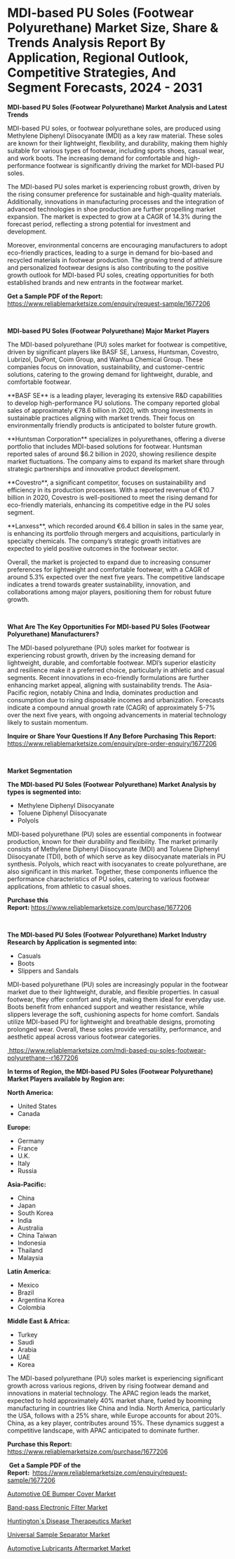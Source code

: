 <p><h1>MDI-based PU Soles (Footwear Polyurethane) Market Size, Share & Trends Analysis Report By Application, Regional Outlook, Competitive Strategies, And Segment Forecasts, 2024 - 2031</h1></p><p><strong>MDI-based PU Soles (Footwear Polyurethane) Market Analysis and Latest Trends</strong></p>
<p><p>MDI-based PU soles, or footwear polyurethane soles, are produced using Methylene Diphenyl Diisocyanate (MDI) as a key raw material. These soles are known for their lightweight, flexibility, and durability, making them highly suitable for various types of footwear, including sports shoes, casual wear, and work boots. The increasing demand for comfortable and high-performance footwear is significantly driving the market for MDI-based PU soles.</p><p>The MDI-based PU soles market is experiencing robust growth, driven by the rising consumer preference for sustainable and high-quality materials. Additionally, innovations in manufacturing processes and the integration of advanced technologies in shoe production are further propelling market expansion. The market is expected to grow at a CAGR of 14.3% during the forecast period, reflecting a strong potential for investment and development.</p><p>Moreover, environmental concerns are encouraging manufacturers to adopt eco-friendly practices, leading to a surge in demand for bio-based and recycled materials in footwear production. The growing trend of athleisure and personalized footwear designs is also contributing to the positive growth outlook for MDI-based PU soles, creating opportunities for both established brands and new entrants in the footwear market.</p></p>
<p><strong>Get a Sample PDF of the Report:&nbsp;</strong> <a href="https://www.reliablemarketsize.com/enquiry/request-sample/1677206?utm_campaign=1601&utm_medium=2&utm_source=Github&utm_content=ia&utm_term=12102024&utm_id=mdi-based-pu-soles-footwear-polyurethane">https://www.reliablemarketsize.com/enquiry/request-sample/1677206</a></p>
<p>&nbsp;</p>
<p><strong>MDI-based PU Soles (Footwear Polyurethane) Major Market Players</strong></p>
<p><p>The MDI-based polyurethane (PU) soles market for footwear is competitive, driven by significant players like BASF SE, Lanxess, Huntsman, Covestro, Lubrizol, DuPont, Coim Group, and Wanhua Chemical Group. These companies focus on innovation, sustainability, and customer-centric solutions, catering to the growing demand for lightweight, durable, and comfortable footwear.</p><p>**BASF SE** is a leading player, leveraging its extensive R&D capabilities to develop high-performance PU solutions. The company reported global sales of approximately €78.6 billion in 2020, with strong investments in sustainable practices aligning with market trends. Their focus on environmentally friendly products is anticipated to bolster future growth.</p><p>**Huntsman Corporation** specializes in polyurethanes, offering a diverse portfolio that includes MDI-based solutions for footwear. Huntsman reported sales of around $6.2 billion in 2020, showing resilience despite market fluctuations. The company aims to expand its market share through strategic partnerships and innovative product development.</p><p>**Covestro**, a significant competitor, focuses on sustainability and efficiency in its production processes. With a reported revenue of €10.7 billion in 2020, Covestro is well-positioned to meet the rising demand for eco-friendly materials, enhancing its competitive edge in the PU soles segment.</p><p>**Lanxess**, which recorded around €6.4 billion in sales in the same year, is enhancing its portfolio through mergers and acquisitions, particularly in specialty chemicals. The company’s strategic growth initiatives are expected to yield positive outcomes in the footwear sector.</p><p>Overall, the market is projected to expand due to increasing consumer preferences for lightweight and comfortable footwear, with a CAGR of around 5.3% expected over the next five years. The competitive landscape indicates a trend towards greater sustainability, innovation, and collaborations among major players, positioning them for robust future growth.</p></p>
<p>&nbsp;</p>
<p><strong>What Are The Key Opportunities For MDI-based PU Soles (Footwear Polyurethane) Manufacturers?</strong></p>
<p><p>The MDI-based polyurethane (PU) soles market for footwear is experiencing robust growth, driven by the increasing demand for lightweight, durable, and comfortable footwear. MDI’s superior elasticity and resilience make it a preferred choice, particularly in athletic and casual segments. Recent innovations in eco-friendly formulations are further enhancing market appeal, aligning with sustainability trends. The Asia-Pacific region, notably China and India, dominates production and consumption due to rising disposable incomes and urbanization. Forecasts indicate a compound annual growth rate (CAGR) of approximately 5-7% over the next five years, with ongoing advancements in material technology likely to sustain momentum.</p></p>
<p><strong>Inquire or Share Your Questions If Any Before Purchasing This Report:</strong> <a href="https://www.reliablemarketsize.com/enquiry/pre-order-enquiry/1677206?utm_campaign=1601&utm_medium=2&utm_source=Github&utm_content=ia&utm_term=12102024&utm_id=mdi-based-pu-soles-footwear-polyurethane">https://www.reliablemarketsize.com/enquiry/pre-order-enquiry/1677206</a></p>
<p>&nbsp;</p>
<p><strong>Market Segmentation</strong></p>
<p><strong>The MDI-based PU Soles (Footwear Polyurethane) Market Analysis by types is segmented into:</strong></p>
<p><ul><li>Methylene Diphenyl Diisocyanate</li><li>Toluene Diphenyl Diisocyanate</li><li>Polyols</li></ul></p>
<p><p>MDI-based polyurethane (PU) soles are essential components in footwear production, known for their durability and flexibility. The market primarily consists of Methylene Diphenyl Diisocyanate (MDI) and Toluene Diphenyl Diisocyanate (TDI), both of which serve as key diisocyanate materials in PU synthesis. Polyols, which react with isocyanates to create polyurethane, are also significant in this market. Together, these components influence the performance characteristics of PU soles, catering to various footwear applications, from athletic to casual shoes.</p></p>
<p><strong>Purchase this Report:&nbsp;</strong><a href="https://www.reliablemarketsize.com/purchase/1677206?utm_campaign=1601&utm_medium=2&utm_source=Github&utm_content=ia&utm_term=12102024&utm_id=mdi-based-pu-soles-footwear-polyurethane">https://www.reliablemarketsize.com/purchase/1677206</a></p>
<p>&nbsp;</p>
<p><strong>The MDI-based PU Soles (Footwear Polyurethane) Market Industry Research by Application is segmented into:</strong></p>
<p><ul><li>Casuals</li><li>Boots</li><li>Slippers and Sandals</li></ul></p>
<p><p>MDI-based polyurethane (PU) soles are increasingly popular in the footwear market due to their lightweight, durable, and flexible properties. In casual footwear, they offer comfort and style, making them ideal for everyday use. Boots benefit from enhanced support and weather resistance, while slippers leverage the soft, cushioning aspects for home comfort. Sandals utilize MDI-based PU for lightweight and breathable designs, promoting prolonged wear. Overall, these soles provide versatility, performance, and aesthetic appeal across various footwear categories.</p></p>
<p><a href="https://www.reliablemarketsize.com/mdi-based-pu-soles-footwear-polyurethane--r1677206?utm_campaign=1601&utm_medium=2&utm_source=Github&utm_content=ia&utm_term=12102024&utm_id=mdi-based-pu-soles-footwear-polyurethane">&nbsp;https://www.reliablemarketsize.com/mdi-based-pu-soles-footwear-polyurethane--r1677206</a></p>
<p><strong>In terms of Region, the MDI-based PU Soles (Footwear Polyurethane) Market Players available by Region are:</strong></p>
<p>
    <p> <strong> North America: </strong>
        <ul>
            <li>United States</li>
            <li>Canada</li>
        </ul>
        </p> 
    <p> <strong> Europe: </strong>
        <ul>
            <li>Germany</li>
            <li>France</li>
            <li>U.K.</li>
            <li>Italy</li>
            <li>Russia</li>
        </ul>
        </p> 
    <p> <strong> Asia-Pacific: </strong>
        <ul>
            <li>China</li>
            <li>Japan</li>
            <li>South Korea</li>
            <li>India</li>
            <li>Australia</li>
            <li>China Taiwan</li>
            <li>Indonesia</li>
            <li>Thailand</li>
            <li>Malaysia</li>
        </ul>
        </p> 
    <p> <strong> Latin America: </strong>
        <ul>
            <li>Mexico</li>
            <li>Brazil</li>
            <li>Argentina Korea</li>
            <li>Colombia</li>
        </ul>
        </p> 
    <p> <strong> Middle East & Africa: </strong>
        <ul>
            <li>Turkey</li>
            <li>Saudi</li>
            <li>Arabia</li>
            <li>UAE</li>
            <li>Korea</li>
        </ul>
    </p>
    </p>
<p><p>The MDI-based polyurethane (PU) soles market is experiencing significant growth across various regions, driven by rising footwear demand and innovations in material technology. The APAC region leads the market, expected to hold approximately 40% market share, fueled by booming manufacturing in countries like China and India. North America, particularly the USA, follows with a 25% share, while Europe accounts for about 20%. China, as a key player, contributes around 15%. These dynamics suggest a competitive landscape, with APAC anticipated to dominate further.</p></p>
<p><strong>Purchase this Report: </strong><a href="https://www.reliablemarketsize.com/purchase/1677206?utm_campaign=1601&utm_medium=2&utm_source=Github&utm_content=ia&utm_term=12102024&utm_id=mdi-based-pu-soles-footwear-polyurethane">https://www.reliablemarketsize.com/purchase/1677206</a></p>
<p>&nbsp;<strong>Get a Sample PDF of the Report:&nbsp;&nbsp;</strong><a href="https://www.reliablemarketsize.com/enquiry/request-sample/1677206?utm_campaign=1601&utm_medium=2&utm_source=Github&utm_content=ia&utm_term=12102024&utm_id=mdi-based-pu-soles-footwear-polyurethane">https://www.reliablemarketsize.com/enquiry/request-sample/1677206</a></p>
<p><strong></strong></p>
<p><p><a href="https://www.linkedin.com/pulse/competitive-intelligence-automotive-oe-bumper-cover-market-key-r3aaf?utm_campaign=1601&utm_medium=2&utm_source=Github&utm_content=ia&utm_term=12102024&utm_id=mdi-based-pu-soles-footwear-polyurethane">Automotive OE Bumper Cover Market</a></p><p><a href="https://github.com/NathanColeman327/Market-Research-Report-List-1/blob/main/band-pass-electronic-filter-market.md?utm_campaign=1601&utm_medium=2&utm_source=Github&utm_content=ia&utm_term=12102024&utm_id=mdi-based-pu-soles-footwear-polyurethane">Band-pass Electronic Filter Market</a></p><p><a href="https://github.com/RuthLucas64/Market-Research-Report-List-1/blob/main/huntingtons-disease-therapeutics-market.md?utm_campaign=1601&utm_medium=2&utm_source=Github&utm_content=ia&utm_term=12102024&utm_id=mdi-based-pu-soles-footwear-polyurethane">Huntington`s Disease Therapeutics Market</a></p><p><a href="https://www.linkedin.com/pulse/navigating-change-universal-sample-separator-landscapes-metamorphosis-2j5dc?utm_campaign=1601&utm_medium=2&utm_source=Github&utm_content=ia&utm_term=12102024&utm_id=mdi-based-pu-soles-footwear-polyurethane">Universal Sample Separator Market</a></p><p><a href="https://www.linkedin.com/pulse/automotive-lubricants-aftermarket-market-outlook-current-d8yue?utm_campaign=1601&utm_medium=2&utm_source=Github&utm_content=ia&utm_term=12102024&utm_id=mdi-based-pu-soles-footwear-polyurethane">Automotive Lubricants Aftermarket Market</a></p></p>